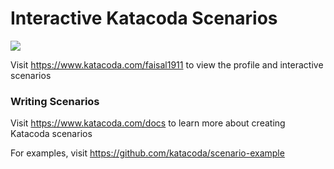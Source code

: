 # Interactive Katacoda Scenarios

[![](http://shields.katacoda.com/katacoda/faisal1911/count.svg)](https://www.katacoda.com/faisal1911 "Get your profile on Katacoda.com")

Visit https://www.katacoda.com/faisal1911 to view the profile and interactive scenarios

### Writing Scenarios
Visit https://www.katacoda.com/docs to learn more about creating Katacoda scenarios

For examples, visit https://github.com/katacoda/scenario-example
